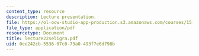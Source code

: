 ```yaml
---
content_type: resource
description: Lecture presentation.
file: https://ol-ocw-studio-app-production.s3.amazonaws.com/courses/15-501-introduction-to-financial-and-managerial-accounting-spring-2004/0ee242cb553607c073a0493f7e6d798b_lecture22seligra.pdf
file_type: application/pdf
resourcetype: Document
title: lecture22seligra.pdf
uid: 0ee242cb-5536-07c0-73a0-493f7e6d798b
---
```

